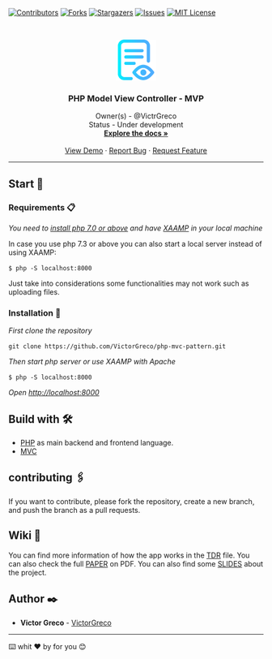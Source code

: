 [![Contributors][contributors-shield]][contributors-url]
[![Forks][forks-shield]][forks-url]
[![Stargazers][stars-shield]][stars-url]
[![Issues][issues-shield]][issues-url]
[![MIT License][license-shield]][license-url]

<br />
<p align="center">
  <a href="https://github.com/VictorGreco/php-mvc-pattern">
    <img src="images/logo.svg" alt="Logo" width="80" height="80">
  </a>

  <h3 align="center"> PHP Model View Controller - MVP </h3>

  <p align="center">
    Owner(s) - @VictrGreco <br>
    Status - Under development
    <br />
    <a href="https://github.com/VictorGreco/php-mvc-pattern"><strong>Explore the docs »</strong></a>
    <br />
    <br />
    <a href="https://github.com/VictorGreco/php-mvc-pattern">View Demo</a>
    ·
    <a href="https://github.com/VictorGreco/php-mvc-pattern/issues">Report Bug</a>
    ·
    <a href="https://github.com/VictorGreco/php-mvc-pattern/issues">Request Feature</a>
  </p>
</p>

<hr></hr>

## Start 🚀

### Requirements 📋

_You need to [install php 7.0 or above](https://www.php.net/manual/en/install.php) and have [XAAMP](https://www.apachefriends.org/it/download.html) in your local machine_

In case you use php 7.3 or above you can also start a local server instead of using XAAMP:

```
$ php -S localhost:8000
```

Just take into considerations some functionalities may not work such as uploading files.

### Installation 🔧


_First clone the repository_

```
git clone https://github.com/VictorGreco/php-mvc-pattern.git
```

_Then start php server or use XAAMP with Apache_

```
$ php -S localhost:8000
```

_Open [http://localhost:8000](http://localhost:8000)_

## Build with 🛠️

- [PHP](https://www.php.net/docs.php) as main backend and frontend language.
- [MVC](https://www.freecodecamp.org/news/simplified-explanation-to-mvc-5d307796df30/)

## contributing 🖇️

If you want to contribute, please fork the repository, create a new branch, and push the branch as a pull requests.

## Wiki 📖

You can find more information of how the app works in the [TDR](./documentation/TDR.md) file.
You can also check the full [PAPER](./documentation/Documentation.pdf) on PDF.
You can also find some [SLIDES]() about the project.

## Author ✒️

* **Victor Greco** - [VictorGreco](https://github.com/VictorGreco)

---
⌨️ whit ❤️ by for you 😊

<!-- MARKDOWN LINKS & IMAGES -->
<!-- https://www.markdownguide.org/basic-syntax/#reference-style-links -->
[contributors-shield]: https://img.shields.io/github/contributors/VictorGreco/php-mvc-pattern.svg?style=flat-square
[contributors-url]: https://github.com/VictorGreco/php-mvc-pattern/graphs/contributors
[forks-shield]: https://img.shields.io/github/forks/VictorGreco/php-mvc-pattern.svg?style=flat-square
[forks-url]: https://github.com/VictorGreco/php-mvc-pattern/network/members
[stars-shield]: https://img.shields.io/github/stars/VictorGreco/php-mvc-pattern.svg?style=flat-square
[stars-url]: https://github.com/VictorGreco/php-mvc-pattern/stargazers
[issues-shield]: https://img.shields.io/github/issues/VictorGreco/php-mvc-pattern.svg?style=flat-square
[issues-url]: https://github.com/VictorGreco/php-mvc-pattern/issues
[license-shield]: https://img.shields.io/github/license/VictorGreco/php-mvc-pattern.svg?style=flat-square
[license-url]: https://github.com/VictorGreco/php-mvc-pattern/blob/master/LICENSE.txt
[linkedin-shield]: https://img.shields.io/badge/-LinkedIn-black.svg?style=flat-square&logo=linkedin&colorB=555